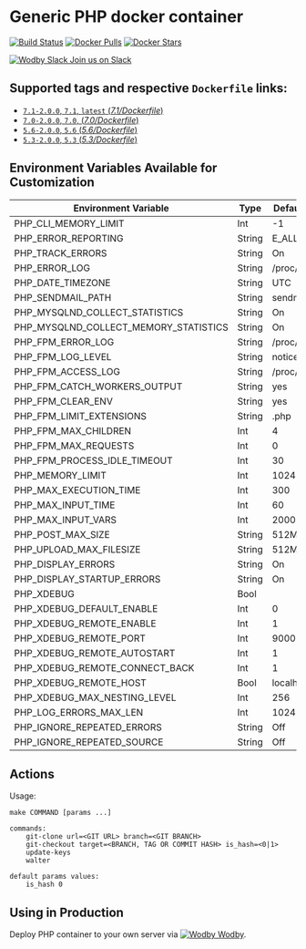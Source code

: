 # Generic PHP docker container

[![Build Status](https://travis-ci.org/wodby/php.svg?branch=master)](https://travis-ci.org/wodby/php)
[![Docker Pulls](https://img.shields.io/docker/pulls/wodby/php.svg)](https://hub.docker.com/r/wodby/php)
[![Docker Stars](https://img.shields.io/docker/stars/wodby/php.svg)](https://hub.docker.com/r/wodby/php)

[![Wodby Slack](https://www.google.com/s2/favicons?domain=www.slack.com) Join us on Slack](https://slack.wodby.com/)

## Supported tags and respective `Dockerfile` links:

- [`7.1-2.0.0`, `7.1`, `latest` (*7.1/Dockerfile*)](https://github.com/wodby/php/tree/master/7.1/Dockerfile)
- [`7.0-2.0.0`, `7.0`, (*7.0/Dockerfile*)](https://github.com/wodby/php/tree/master/7.0/Dockerfile)
- [`5.6-2.0.0`, `5.6` (*5.6/Dockerfile*)](https://github.com/wodby/php/tree/master/5.6/Dockerfile)
- [`5.3-2.0.0`, `5.3` (*5.3/Dockerfile*)](https://github.com/wodby/php/tree/master/5.3/Dockerfile)

## Environment Variables Available for Customization

| Environment Variable | Type | Default Value | Description |
| -------------------- | -----| ------------- | ----------- |
| PHP_CLI_MEMORY_LIMIT                  | Int    | -1              | |
| PHP_ERROR_REPORTING                   | String | E_ALL           | |
| PHP_TRACK_ERRORS                      | String | On              | | 
| PHP_ERROR_LOG                         | String | /proc/self/fd/2 | |
| PHP_DATE_TIMEZONE                     | String | UTC             | |
| PHP_SENDMAIL_PATH                     | String | sendmail -t -i  | |
| PHP_MYSQLND_COLLECT_STATISTICS        | String | On              | |
| PHP_MYSQLND_COLLECT_MEMORY_STATISTICS | String | On              | |
| PHP_FPM_ERROR_LOG                     | String | /proc/self/fd/2 | |
| PHP_FPM_LOG_LEVEL                     | String | notice          | |
| PHP_FPM_ACCESS_LOG                    | String | /proc/self/fd/2 | |
| PHP_FPM_CATCH_WORKERS_OUTPUT          | String | yes             | |
| PHP_FPM_CLEAR_ENV                     | String | yes             | |
| PHP_FPM_LIMIT_EXTENSIONS              | String | .php            | |
| PHP_FPM_MAX_CHILDREN                  | Int    | 4               | |
| PHP_FPM_MAX_REQUESTS                  | Int    | 0               | |
| PHP_FPM_PROCESS_IDLE_TIMEOUT          | Int    | 30              | |
| PHP_MEMORY_LIMIT                      | Int    | 1024            | |
| PHP_MAX_EXECUTION_TIME                | Int    | 300             | |
| PHP_MAX_INPUT_TIME                    | Int    | 60              | |
| PHP_MAX_INPUT_VARS                    | Int    | 2000            | |
| PHP_POST_MAX_SIZE                     | String | 512M            | |
| PHP_UPLOAD_MAX_FILESIZE               | String | 512M            | |
| PHP_DISPLAY_ERRORS                    | String | On              | |
| PHP_DISPLAY_STARTUP_ERRORS            | String | On              | |
| PHP_XDEBUG                            | Bool   |                 | |
| PHP_XDEBUG_DEFAULT_ENABLE             | Int    | 0               | |
| PHP_XDEBUG_REMOTE_ENABLE              | Int    | 1               | |
| PHP_XDEBUG_REMOTE_PORT                | Int    | 9000            | |
| PHP_XDEBUG_REMOTE_AUTOSTART           | Int    | 1               | |
| PHP_XDEBUG_REMOTE_CONNECT_BACK        | Int    | 1               | |
| PHP_XDEBUG_REMOTE_HOST                | Bool   | localhost       | |
| PHP_XDEBUG_MAX_NESTING_LEVEL          | Int    | 256             | |
| PHP_LOG_ERRORS_MAX_LEN                | Int    | 1024            | |
| PHP_IGNORE_REPEATED_ERRORS            | String | Off             | |
| PHP_IGNORE_REPEATED_SOURCE            | String | Off             | |

## Actions

Usage:
```
make COMMAND [params ...]
 
commands:
    git-clone url=<GIT URL> branch=<GIT BRANCH>   
    git-checkout target=<BRANCH, TAG OR COMMIT HASH> is_hash=<0|1>   
    update-keys
    walter
    
default params values:
    is_hash 0
```

## Using in Production

Deploy PHP container to your own server via [![Wodby](https://www.google.com/s2/favicons?domain=wodby.com) Wodby](https://wodby.com).